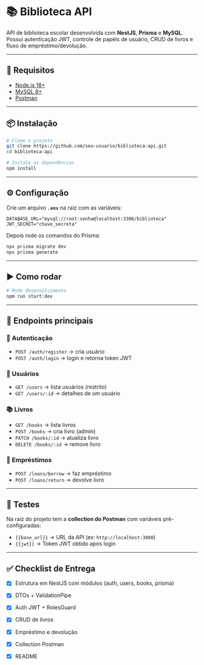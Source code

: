 # 📚 Biblioteca API

API de biblioteca escolar desenvolvida com **NestJS**, **Prisma** e **MySQL**.  
Possui autenticação JWT, controle de papéis de usuário, CRUD de livros e fluxo de empréstimo/devolução.  

---

## 🔧 Requisitos

- [Node.js 18+](https://nodejs.org/)  
- [MySQL 8+](https://www.mysql.com/)  
- [Postman](https://www.postman.com/)  

---

## 📦 Instalação

```bash
# Clone o projeto
git clone https://github.com/seu-usuario/biblioteca-api.git
cd biblioteca-api

# Instale as dependências
npm install
```

---

## ⚙️ Configuração

Crie um arquivo **`.env`** na raiz com as variáveis:

```env
DATABASE_URL="mysql://root:senha@localhost:3306/biblioteca"
JWT_SECRET="chave_secreta"
```

Depois rode os comandos do Prisma:

```bash
npx prisma migrate dev
npx prisma generate
```

---

## ▶️ Como rodar

```bash
# Modo desenvolvimento
npm run start:dev
```

---

## 📖 Endpoints principais

### 🔑 Autenticação
- `POST /auth/register` → cria usuário  
- `POST /auth/login` → login e retorna token JWT  

### 👤 Usuários
- `GET /users` → lista usuários (restrito)  
- `GET /users/:id` → detalhes de um usuário  

### 📚 Livros
- `GET /books` → lista livros  
- `POST /books` → cria livro (admin)  
- `PATCH /books/:id` → atualiza livro  
- `DELETE /books/:id` → remove livro  

### 🔄 Empréstimos
- `POST /loans/borrow` → faz empréstimo  
- `POST /loans/return` → devolve livro  

---

## 🧪 Testes

Na raiz do projeto tem a **collection do Postman** com variáveis pré-configuradas:  

- `{{base_url}}` → URL da API (ex: `http://localhost:3000`)  
- `{{jwt}}` → Token JWT obtido após login  

---

## ✅ Checklist de Entrega

- [x] Estrutura em NestJS com módulos (auth, users, books, prisma)  
- [x] DTOs + ValidationPipe  
- [x] Auth JWT + RolesGuard  
- [x] CRUD de livros  
- [x] Empréstimo e devolução  
- [x] Collection Postman  
- [x] README  

